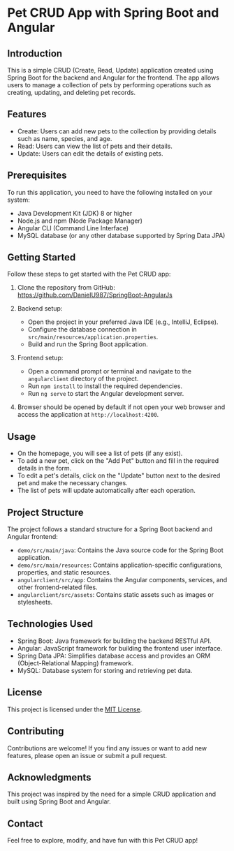 # Pet CRUD App with Spring Boot and Angular

## Introduction
This is a simple CRUD (Create, Read, Update) application created using Spring Boot for the backend and Angular for the frontend. The app allows users to manage a collection of pets by performing operations such as creating, updating, and deleting pet records.

## Features
- Create: Users can add new pets to the collection by providing details such as name, species, and age.
- Read: Users can view the list of pets and their details.
- Update: Users can edit the details of existing pets.


## Prerequisites
To run this application, you need to have the following installed on your system:
- Java Development Kit (JDK) 8 or higher
- Node.js and npm (Node Package Manager)
- Angular CLI (Command Line Interface)
- MySQL database (or any other database supported by Spring Data JPA)

## Getting Started
Follow these steps to get started with the Pet CRUD app:

1. Clone the repository from GitHub: https://github.com/DanielU987/SpringBoot-AngularJs
2. Backend setup:
   - Open the project in your preferred Java IDE (e.g., IntelliJ, Eclipse).
   - Configure the database connection in `src/main/resources/application.properties`.
   - Build and run the Spring Boot application.

3. Frontend setup:
   - Open a command prompt or terminal and navigate to the `angularclient` directory of the project.
   - Run `npm install` to install the required dependencies.
   - Run `ng serve` to start the Angular development server.

4. Browser should be opened by default if not open your web browser and access the application at `http://localhost:4200`.

## Usage
- On the homepage, you will see a list of pets (if any exist).
- To add a new pet, click on the "Add Pet" button and fill in the required details in the form.
- To edit a pet's details, click on the "Update" button next to the desired pet and make the necessary changes.
- The list of pets will update automatically after each operation.

## Project Structure
The project follows a standard structure for a Spring Boot backend and Angular frontend:

- `demo/src/main/java`: Contains the Java source code for the Spring Boot application.
- `demo/src/main/resources`: Contains application-specific configurations, properties, and static resources.
- `angularclient/src/app`: Contains the Angular components, services, and other frontend-related files.
- `angularclient/src/assets`: Contains static assets such as images or stylesheets.

## Technologies Used
- Spring Boot: Java framework for building the backend RESTful API.
- Angular: JavaScript framework for building the frontend user interface.
- Spring Data JPA: Simplifies database access and provides an ORM (Object-Relational Mapping) framework.
- MySQL: Database system for storing and retrieving pet data.

## License
This project is licensed under the [MIT License](LICENSE).

## Contributing
Contributions are welcome! If you find any issues or want to add new features, please open an issue or submit a pull request.

## Acknowledgments
This project was inspired by the need for a simple CRUD application and built using Spring Boot and Angular.

## Contact
Feel free to explore, modify, and have fun with this Pet CRUD app!
